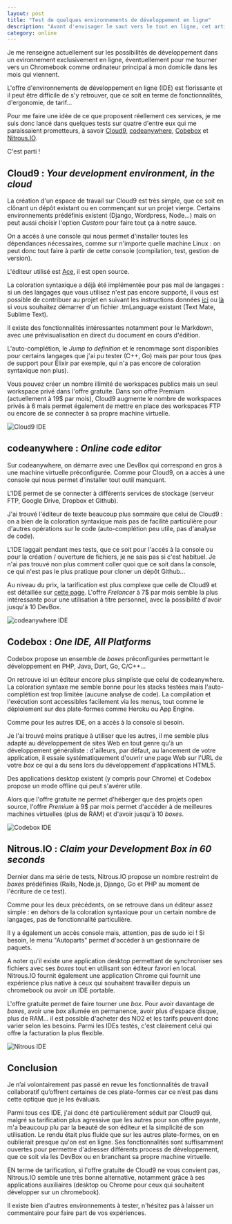 ```yaml
---
layout: post
title: "Test de quelques environnements de développement en ligne"
description: "Avant d'envisager le saut vers le tout en ligne, cet article propose une revue de quelques IDE en ligne : Cloud9, codeanywhere, Cobebox et Nitrous.IO."
category: online
---
```


Je me renseigne actuellement sur les possibilités de développement dans un evironnement exclusivement en ligne, éventuellement pour me tourner vers un Chromebook comme ordinateur principal à mon domicile dans les mois qui viennent.

L'offre d'environnements de développement en ligne (IDE) est florissante et il peut être difficile de s'y retrouver, que ce soit en terme de fonctionnalités, d'ergonomie, de tarif...

Pour me faire une idée de ce que proposent réellement ces services, je me suis donc lancé dans quelques tests sur quatre d'entre eux qui me paraissaient prometteurs, à savoir [Cloud9](https://c9.io/), [codeanywhere](https://codeanywhere.com/), [Cobebox](https://www.codebox.io/) et [Nitrous.IO](https://www.nitrous.io/).

C'est parti !

## Cloud9 : *Your development environment, in the cloud*

La création d'un espace de travail sur Cloud9 est très simple, que ce soit en clônant un dépôt existant ou en commençant sur un projet vierge. Certains environnements prédéfinis existent (Django, Wordpress, Node...) mais on peut aussi choisir l'option *Custom* pour faire tout ça à notre sauce.

On a accès à une console qui nous permet d'installer toutes les dépendances nécessaires, comme sur n'importe quelle machine Linux : on peut donc tout faire à partir de cette console (compilation, test, gestion de version).

L'éditeur utilisé est [Ace](https://github.com/ajaxorg/ace), il est open source.

La coloration syntaxique a déjà été implémentée pour pas mal de langages : si un des langages que vous utilisez n'est pas encore supporté, il vous est possible de contribuer au projet en suivant les instructions données [ici](http://ace.c9.io/#nav=higlighter) ou [là](https://github.com/ajaxorg/ace/wiki/Importing-.tmtheme-and-.tmlanguage-Files-into-Ace) si vous souhaitez démarrer d'un fichier .tmLanguage existant (Text Mate, Sublime Text).

Il existe des fonctionnalités intéressantes notamment pour le Markdown, avec une prévisualisation en direct du document en cours d'édition.

L'auto-complétion, le *Jump to definition* et le renommage sont disponibles pour certains langages que j'ai pu tester (C++, Go) mais par pour tous (pas de support pour Elixir par exemple, qui n'a pas encore de coloration syntaxique non plus).

Vous pouvez créer un nombre illimité de workspaces publics mais un seul workspace privé dans l'offre gratuite. Dans son offre Premium (actuellement à 19$ par mois), Cloud9 augmente le nombre de workspaces privés à 6 mais permet également de mettre en place des workspaces FTP ou encore de se connecter à sa propre machine virtuelle.

![Cloud9 IDE](/img/uploads/cloud9_ide.png)

## codeanywhere : *Online code editor*

Sur codeanywhere, on démarre avec une DevBox qui correspond en gros à une machine virtuelle préconfigurée. Comme pour Cloud9, on a accès à une console qui nous permet d'installer tout outil manquant.

L'IDE permet de se connecter à différents services de stockage (serveur FTP, Google Drive, Dropbox et Github).

J'ai trouvé l'éditeur de texte beaucoup plus sommaire que celui de Cloud9 : on a bien de la coloration syntaxique mais pas de facilité particulière pour d'autres opérations sur le code (auto-complétion peu utile, pas d'analyse de code).

L'IDE laggait pendant mes tests, que ce soit pour l'accès à la console ou pour la création / ouverture de fichiers, je ne sais pas si c'est habituel. Je n'ai pas trouvé non plus comment coller quoi que ce soit dans la console, ce qui n'est pas le plus pratique pour cloner un dépôt Github...

Au niveau du prix, la tarification est plus complexe que celle de Cloud9 et est détaillée sur [cette page](https://codeanywhere.com/pricing). L'offre *Frelancer* à 7$ par mois semble la plus intéressante pour une utilisation à titre personnel, avec la possibilité d'avoir jusqu'à 10 DevBox.

![codeanywhere IDE](/img/uploads/codeanywhere_ide.png)

## Codebox : *One IDE, All Platforms*

Codebox propose un ensemble de *boxes* préconfigurées permettant le développement en PHP, Java, Dart, Go, C/C++...

On retrouve ici un éditeur encore plus simpliste que celui de codeanywhere. La coloration syntaxe me semble bonne pour les stacks testées mais l'auto-complétion est trop limitée (aucune analyse de code). La compilation et l'exécution sont accessibles facilement via les menus, tout comme le déploiement sur des plate-formes comme Heroku ou App Engine.

Comme pour les autres IDE, on a accès à la console si besoin.

Je l'ai trouvé moins pratique à utiliser que les autres, il me semble plus adapté au développement de sites Web en tout genre qu'à un développement généraliste : d'ailleurs, par défaut, au lancement de votre application, il essaie systématiquement d'ouvrir une page Web sur l'URL de votre *box* ce qui a du sens lors du développement d'applications HTML5.

Des applications desktop existent (y compris pour Chrome) et Codebox propose un mode offline qui peut s'avérer utile.

Alors que l'offre gratuite ne permet d'héberger que des projets open source, l'offre *Premium* à 9$ par mois permet d'accéder à de meilleures machines virtuelles (plus de RAM) et d'avoir jusqu'à 10 *boxes*.

![Codebox IDE](/img/uploads/codebox_ide.png)

## Nitrous.IO : *Claim your Development Box in 60 seconds*

Dernier dans ma série de tests, Nitrous.IO propose un nombre restreint de *boxes* prédéfinies (Rails, Node.js, Django, Go et PHP au moment de l'écriture de ce test).

Comme pour les deux précédents, on se retrouve dans un éditeur assez simple : en dehors de la coloration syntaxique pour un certain nombre de langages, pas de fonctionnalité particulière.

Il y a également un accès console mais, attention, pas de sudo ici ! Si besoin, le menu "Autoparts" permet d'accéder à un gestionnaire de paquets.

A noter qu'il existe une application desktop permettant de synchroniser ses fichiers avec ses *boxes* tout en utilisant son éditeur favori en local. Nitrous.IO fournit également une application Chrome qui fournit une expérience plus native à ceux qui souhaitent travailler depuis un chromebook ou avoir un IDE portable. 

L'offre gratuite permet de faire tourner une *box*. Pour avoir davantage de *boxes*, avoir une *box* allumée en permanence, avoir plus d'espace disque, plus de RAM... il est possible d'acheter des NO2 et les tarifs peuvent donc varier selon les besoins. Parmi les IDEs testés, c'est clairement celui qui offre la facturation la plus flexible.

![Nitrous IDE](/img/uploads/nitrous_ide.png)

## Conclusion

Je n’ai volontairement pas passé en revue les fonctionnalités de travail collaboratif qu’offrent certaines de ces plate-formes car ce n’est pas dans cette optique que je les évaluais.

Parmi tous ces IDE, j'ai donc été particulièrement séduit par Cloud9 qui, malgré sa tarification plus agressive que les autres pour son offre payante, m'a beaucoup plu par la beauté de son éditeur et la simplicité de son utilisation. Le rendu était plus fluide que sur les autres plate-formes, on en oublierait presque qu'on est en ligne. Ses fonctionnalités sont suffisamment ouvertes pour permettre d'adresser différents process de développement, que ce soit via les DevBox ou en branchant sa propre machine virtuelle.

EN terme de tarification, si l'offre gratuite de Cloud9 ne vous convient pas, Nitrous.IO semble une très bonne alternative, notamment grâce à ses applications auxiliaires (desktop ou Chrome pour ceux qui souhaitent développer sur un chromebook).

Il existe bien d'autres environnements à tester, n'hésitez pas à laisser un commentaire pour faire part de vos expériences.
